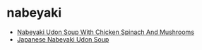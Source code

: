 # nabeyaki

 * [Nabeyaki Udon Soup With Chicken Spinach And Mushrooms](../../index/n/nabeyaki-udon-soup-with-chicken-spinach-and-mushrooms.json)
 * [Japanese Nabeyaki Udon Soup](../../index/j/japanese-nabeyaki-udon-soup.json)
